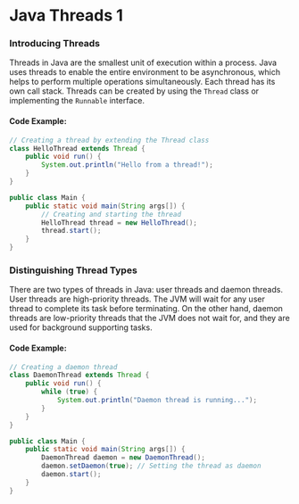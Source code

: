 # Java Threads 1

### Introducing Threads

Threads in Java are the smallest unit of execution within a process. Java uses threads to enable the entire environment to be asynchronous, which helps to perform multiple operations simultaneously. Each thread has its own call stack. Threads can be created by using the `Thread` class or implementing the `Runnable` interface.

#### Code Example:
```java
// Creating a thread by extending the Thread class
class HelloThread extends Thread {
    public void run() {
        System.out.println("Hello from a thread!");
    }
}

public class Main {
    public static void main(String args[]) {
        // Creating and starting the thread
        HelloThread thread = new HelloThread();
        thread.start();
    }
}
```

### Distinguishing Thread Types

There are two types of threads in Java: user threads and daemon threads. User threads are high-priority threads. The JVM will wait for any user thread to complete its task before terminating. On the other hand, daemon threads are low-priority threads that the JVM does not wait for, and they are used for background supporting tasks.

#### Code Example:
```java
// Creating a daemon thread
class DaemonThread extends Thread {
    public void run() {
        while (true) {
            System.out.println("Daemon thread is running...");
        }
    }
}

public class Main {
    public static void main(String args[]) {
        DaemonThread daemon = new DaemonThread();
        daemon.setDaemon(true); // Setting the thread as daemon
        daemon.start();
    }
}
```
